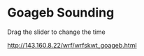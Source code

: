 <h1>Goageb Sounding</h1>
<p>Drag the slider to change the time</p>

http://143.160.8.22/wrf/wrfskwt_goageb.html
